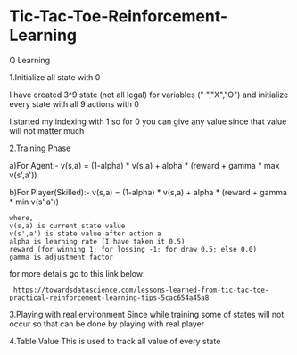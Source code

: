 # Tic-Tac-Toe-Reinforcement-Learning
Q Learning

1.Initialize all state with 0

  I have created 3^9 state (not all legal) for variables (" ","X","O") and initialize every state with all 9 actions with 0

  I started my indexing with 1 so for 0 you can give any value since that value will not matter much

2.Training Phase

  a)For Agent:-
    v(s,a) = (1-alpha) * v(s,a) + alpha * (reward + gamma * max v(s',a'))
    
  b)For Player(Skilled):-
    v(s,a) = (1-alpha) * v(s,a) + alpha * (reward + gamma * min v(s',a'))

    where,
    v(s,a) is current state value
    v(s',a') is state value after action a
    alpha is learning rate (I have taken it 0.5)
    reward (for winning 1; for lossing -1; for draw 0.5; else 0.0)
    gamma is adjustment factor
    
  for more details go to this link below:
  
     https://towardsdatascience.com/lessons-learned-from-tic-tac-toe-practical-reinforcement-learning-tips-5cac654a45a8 
     
3.Playing with real environment
 Since while training some of states will not occur so that can be done by playing with real player
 
4.Table Value
This is used to track all value of every state
